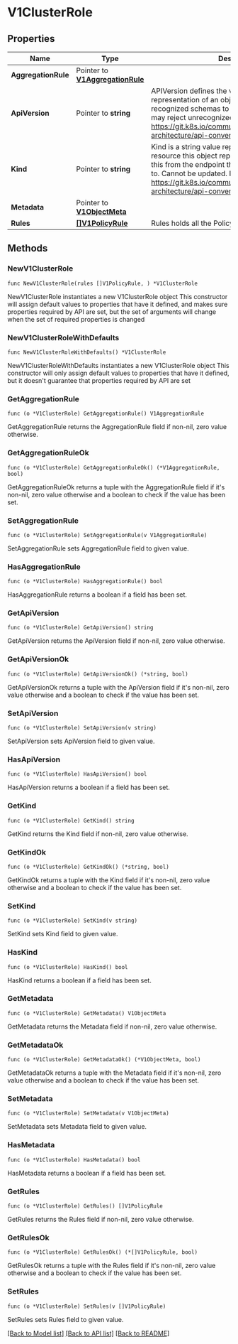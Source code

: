 # V1ClusterRole

## Properties

Name | Type | Description | Notes
------------ | ------------- | ------------- | -------------
**AggregationRule** | Pointer to [**V1AggregationRule**](V1AggregationRule.md) |  | [optional] 
**ApiVersion** | Pointer to **string** | APIVersion defines the versioned schema of this representation of an object. Servers should convert recognized schemas to the latest internal value, and may reject unrecognized values. More info: https://git.k8s.io/community/contributors/devel/sig-architecture/api-conventions.md#resources | [optional] 
**Kind** | Pointer to **string** | Kind is a string value representing the REST resource this object represents. Servers may infer this from the endpoint the client submits requests to. Cannot be updated. In CamelCase. More info: https://git.k8s.io/community/contributors/devel/sig-architecture/api-conventions.md#types-kinds | [optional] 
**Metadata** | Pointer to [**V1ObjectMeta**](V1ObjectMeta.md) |  | [optional] 
**Rules** | [**[]V1PolicyRule**](V1PolicyRule.md) | Rules holds all the PolicyRules for this ClusterRole | 

## Methods

### NewV1ClusterRole

`func NewV1ClusterRole(rules []V1PolicyRule, ) *V1ClusterRole`

NewV1ClusterRole instantiates a new V1ClusterRole object
This constructor will assign default values to properties that have it defined,
and makes sure properties required by API are set, but the set of arguments
will change when the set of required properties is changed

### NewV1ClusterRoleWithDefaults

`func NewV1ClusterRoleWithDefaults() *V1ClusterRole`

NewV1ClusterRoleWithDefaults instantiates a new V1ClusterRole object
This constructor will only assign default values to properties that have it defined,
but it doesn't guarantee that properties required by API are set

### GetAggregationRule

`func (o *V1ClusterRole) GetAggregationRule() V1AggregationRule`

GetAggregationRule returns the AggregationRule field if non-nil, zero value otherwise.

### GetAggregationRuleOk

`func (o *V1ClusterRole) GetAggregationRuleOk() (*V1AggregationRule, bool)`

GetAggregationRuleOk returns a tuple with the AggregationRule field if it's non-nil, zero value otherwise
and a boolean to check if the value has been set.

### SetAggregationRule

`func (o *V1ClusterRole) SetAggregationRule(v V1AggregationRule)`

SetAggregationRule sets AggregationRule field to given value.

### HasAggregationRule

`func (o *V1ClusterRole) HasAggregationRule() bool`

HasAggregationRule returns a boolean if a field has been set.

### GetApiVersion

`func (o *V1ClusterRole) GetApiVersion() string`

GetApiVersion returns the ApiVersion field if non-nil, zero value otherwise.

### GetApiVersionOk

`func (o *V1ClusterRole) GetApiVersionOk() (*string, bool)`

GetApiVersionOk returns a tuple with the ApiVersion field if it's non-nil, zero value otherwise
and a boolean to check if the value has been set.

### SetApiVersion

`func (o *V1ClusterRole) SetApiVersion(v string)`

SetApiVersion sets ApiVersion field to given value.

### HasApiVersion

`func (o *V1ClusterRole) HasApiVersion() bool`

HasApiVersion returns a boolean if a field has been set.

### GetKind

`func (o *V1ClusterRole) GetKind() string`

GetKind returns the Kind field if non-nil, zero value otherwise.

### GetKindOk

`func (o *V1ClusterRole) GetKindOk() (*string, bool)`

GetKindOk returns a tuple with the Kind field if it's non-nil, zero value otherwise
and a boolean to check if the value has been set.

### SetKind

`func (o *V1ClusterRole) SetKind(v string)`

SetKind sets Kind field to given value.

### HasKind

`func (o *V1ClusterRole) HasKind() bool`

HasKind returns a boolean if a field has been set.

### GetMetadata

`func (o *V1ClusterRole) GetMetadata() V1ObjectMeta`

GetMetadata returns the Metadata field if non-nil, zero value otherwise.

### GetMetadataOk

`func (o *V1ClusterRole) GetMetadataOk() (*V1ObjectMeta, bool)`

GetMetadataOk returns a tuple with the Metadata field if it's non-nil, zero value otherwise
and a boolean to check if the value has been set.

### SetMetadata

`func (o *V1ClusterRole) SetMetadata(v V1ObjectMeta)`

SetMetadata sets Metadata field to given value.

### HasMetadata

`func (o *V1ClusterRole) HasMetadata() bool`

HasMetadata returns a boolean if a field has been set.

### GetRules

`func (o *V1ClusterRole) GetRules() []V1PolicyRule`

GetRules returns the Rules field if non-nil, zero value otherwise.

### GetRulesOk

`func (o *V1ClusterRole) GetRulesOk() (*[]V1PolicyRule, bool)`

GetRulesOk returns a tuple with the Rules field if it's non-nil, zero value otherwise
and a boolean to check if the value has been set.

### SetRules

`func (o *V1ClusterRole) SetRules(v []V1PolicyRule)`

SetRules sets Rules field to given value.



[[Back to Model list]](../README.md#documentation-for-models) [[Back to API list]](../README.md#documentation-for-api-endpoints) [[Back to README]](../README.md)


